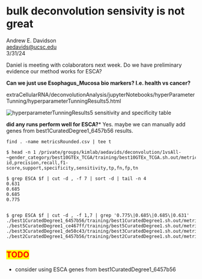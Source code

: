 
# bulk deconvolution sensivity is not great
Andrew E. Davidson   
aedavids@ucsc.edu  
3/31/24  

Daniel is meeting with colaborators next week. Do we have preliminary evidence our method works for ESCA?

**Can we just use Esophagus_Mucosa bio markers? I.e. health vs cancer?**  

extraCellularRNA/deconvolutionAnalysis/jupyterNotebooks/hyperParameterTunning/hyperparameterTunningResults5.html

![hyperparameterTunningResults5 sensitivity and specificity table](file:./esophSensitivitySpecificitityTable.png)

**did any runs perform well for ESCA?***
Yes. maybe we can manually add genes from best1CuratedDegree1_6457b56 results.
```
find . -name metricsRounded.csv | tee t

$ head -n 1 /private/groups/kimlab/aedavids/deconvolution/1vsAll-~gender_category/best10GTEx_TCGA/training/best10GTEx_TCGA.sh.out/metrics/metricsRounded.csv 
id,precision,recall,f1-score,support,specificity,sensitivity,tp,fn,fp,tn

$ grep ESCA $f | cut -d , -f 7 | sort -d | tail -n 4
0.631
0.685
0.685
0.775


$ grep ESCA $f | cut -d , -f 1,7 | grep '0.775\|0.685\|0.685\|0.631'
./best1CuratedDegree1_6457b56/training/best1CuratedDegree1.sh.out/metrics/metricsRounded.csv:ESCA,0.775
./best5CuratedDegree1_ce467ff/training/best5CuratedDegree1.sh.out/metrics/metricsRounded.csv:ESCA,0.685
./best3CuratedDegree1_de50c43/training/best3CuratedDegree1.sh.out/metrics/metricsRounded.csv:ESCA,0.685
./best2CuratedDegree1_6457b56/training/best2CuratedDegree1.sh.out/metrics/metricsRounded.csv:ESCA,0.631
```

## <span style="color:red;background-color:yellow">TODO</span>
- consider using ESCA genes from best1CuratedDegree1_6457b56
